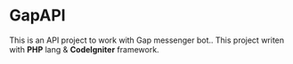 # GapAPI
This is an API project to work with Gap messenger bot.. This project writen with **PHP** lang &amp; **CodeIgniter** framework.

